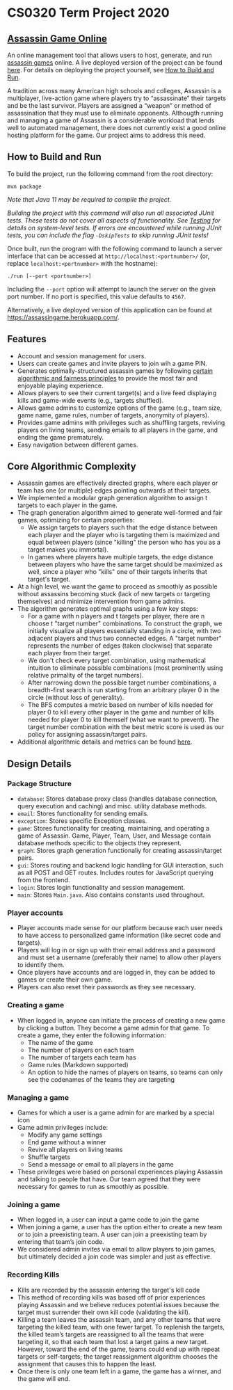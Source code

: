# CS0320 Term Project 2020
## [Assassin Game Online](https://assassingame.herokuapp.com/)

An online management tool that allows users to host, generate, and run [assassin games](https://en.wikipedia.org/wiki/Assassin_(game)) online. A live deployed version of the project can be found [here](https://assassingame.herokuapp.com/). For details on deploying the project yourself, see [How to Build and Run](#how-to-build-and-run).

A tradition across many American high schools and colleges, Assassin is a multiplayer, live-action game where players try to “assassinate” their targets and be the last survivor. Players are assigned a “weapon” or method of assassination that they must use to eliminate opponents. Althougth running and managing a game of Assassin is a considerable workload that lends well to automated management, there does not currently exist a good online hosting platform for the game. Our project aims to address this need.

## How to Build and Run

To build the project, run the following command from the root directory:
```
mvn package
```

*Note that Java 11 may be required to compile the project.*

*Building the project with this command will also run all associated JUnit tests. These tests do not
cover all aspects of functionality. See [Testing](#testing) for details on system-level
tests. If errors are encountered while running JUnit tests, you can include the flag `-DskipTests` to skip running JUnit tests!*

Once built, run the program with the following command to launch a server interface
that can be accessed at `http://localhost:<portnumber>/` (or, replace `localhost:<portnumber>` with the hostname):
```
./run [--port <portnumber>]
```

Including the `--port` option will attempt to launch the server on the
given port number. If no port is specified, this value defaults to `4567`.

Alternatively, a live deployed version of this application can be found at https://assassingame.herokuapp.com/.

## Features
  * Account and session management for users.
  * Users can create games and invite players to join wih a game PIN. 
  * Generates optimally-structured assassin games by following [certain algorithmic and fairness principles](https://zarvox.org/assassins/math.html) to provide the most fair and enjoyable playing experience.
  * Allows players to see their current target(s) and a live feed displaying kills and game-wide events (e.g., targets shuffled).
  * Allows game admins to customize options of the game (e.g., team size, game name, game rules, number of targets, anonymity of players).
  * Provides game admins with privileges such as shuffling targets, reviving players on living teams, sending emails to all players in the game, and ending the game prematurely.
  * Easy navigation between different games.
  
## Core Algorithmic Complexity
  * Assassin games are effectively directed graphs, where each player or team has one (or multiple) edges pointing outwards at their targets.
  * We implemented a modular graph generation algorithm to assign t targets to each player in the game.  
  * The graph generation algorithm aimed to generate well-formed and fair games, optimizing for certain properties:
      - We assign targets to players such that the edge distance between each player and the player who is targeting them is maximized and equal between players (since "killing" the person who has you as a target makes you immortal). 
      - In games where players have multiple targets, the edge distance between players who have the same target should be maximized as well, since a player who "kills" one of their targets inherits that target's target.
  * At a high level, we want the game to proceed as smoothly as possible without assassins becoming stuck (lack of new targets or targeting themselves) and minimize intervention from game admins.
  * The algorithm generates optimal graphs using a few key steps:
      - For a game with n players and t targets per player, there are n choose t "target number" combinations. To construct the graph, we initially visualize all players essentially standing in a circle, with two adjacent players and thus two connected edges. A "target number" represents the number of edges (taken clockwise) that separate each player from their target.
      - We don't check every target combination, using mathematical intuition to eliminate possible combinations (most prominently using relative primality of the target numbers).
      - After narrowing down the possible target number combinations, a breadth-first search is run starting from an arbitrary player 0 in the circle (without loss of generality). 
      - The BFS computes a metric based on number of kills needed for player 0 to kill every other player in the game and number of kills needed for player 0 to kill themself (what we want to prevent). The target number combination with the best metric score is used as our policy for assigning assassin/target pairs.
  * Additional algorithmic details and metrics can be found [here](https://github.com/cs032-2020/term-project-chansen6-hdandapa-lho11-sli96-1/blob/master/src/main/java/edu/brown/cs/assassin/graph/README.md).
  
## Design Details

### Package Structure
* `database`: Stores database proxy class (handles database connection, query execution and caching) and misc. utility database methods.
* `email`: Stores functionality for sending emails.
* `exception`: Stores specific Exception classes.
* `game`: Stores functionality for creating, maintaining, and operating a game of Assassin. Game, Player, Team, User, and Message contain database methods specific to the objects they represent.
* `graph`: Stores graph generation functionaliy for creating assassin/target pairs. 
* `gui`: Stores routing and backend logic handling for GUI interaction, such as all POST and GET routes. Includes routes for JavaScript querying from the frontend.
* `login`: Stores login functionality and session management.
* `main`: Stores `Main.java`. Also contains constants used throughout.

### Player accounts
* Player accounts made sense for our platform because each user needs to have access to personalized game information (like secret code and targets).
* Players will log in or sign up with their email address and a password and must set a username (preferably their name) to allow other players to identify them.
* Once players have accounts and are logged in, they can be added to games or create their own game.
* Players can also reset their passwords as they see necessary. 

### Creating a game
* When logged in, anyone can initiate the process of creating a new game by clicking a button. They become a game admin for that game. To create a game, they enter the following information:
    - The name of the game
    - The number of players on each team
    - The number of targets each team has
    - Game rules (Markdown supported)
    - An option to hide the names of players on teams, so teams can only see the codenames of the teams they are targeting

### Managing a game
* Games for which a user is a game admin for are marked by a special icon
* Game admin privileges include:
    - Modify any game settings
    - End game without a winner
    - Revive all players on living teams
    - Shuffle targets
    - Send a message or email to all players in the game
* These privileges were based on personal experiences playing Assassin and talking to people that have. Our team agreed that they were necessary for games to run as smoothly as possible.

### Joining a game
* When logged in, a user can input a game code to join the game
* When joining a game, a user has the option either to create a new team or to join a preexisting team. A user can join a preexisting team by entering that team’s join code.
* We considered admin invites via email to allow players to join games, but ultimately decided a join code was simpler and just as effective.

### Recording Kills
* Kills are recorded by the assassin entering the target's kill code
* This method of recording kills was based off of prior experiences playing Assassin and we believe reduces potential issues because the target must surrender their own kill code (validating the kill).
* Killing a team leaves the assassin team, and any other teams that were targeting the killed team, with one fewer target. To replenish the targets, the killed team’s targets are reassigned to all the teams that were targeting it, so that each team that lost a target gains a new target. However, toward the end of the game, teams could end up with repeat targets or self-targets; the target reassignment algorithm chooses the assignment that causes this to happen the least.
* Once there is only one team left in a game, the game has a winner, and the game will end.
